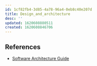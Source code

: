 ```yaml
---
id: 1cf82fb4-3d85-4a78-96a4-0eb8c40e207d
title: Design_and_architecture
desc: ''
updated: 1620608880511
created: 1620608846706
---
```




## References

- [Software Architecture Guide](https://martinfowler.com/architecture/)